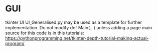 # GUI
tkinter UI 
UI_Generalised.py may be used as a template for further implementation.
Do not modify def Main(...) unless adding a page
main source for this code is in this tutorials: https://pythonprogramming.net/tkinter-depth-tutorial-making-actual-program/
